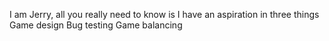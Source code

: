 I am Jerry, all you really need to know is I have an aspiration in three things
Game design
Bug testing
Game balancing
